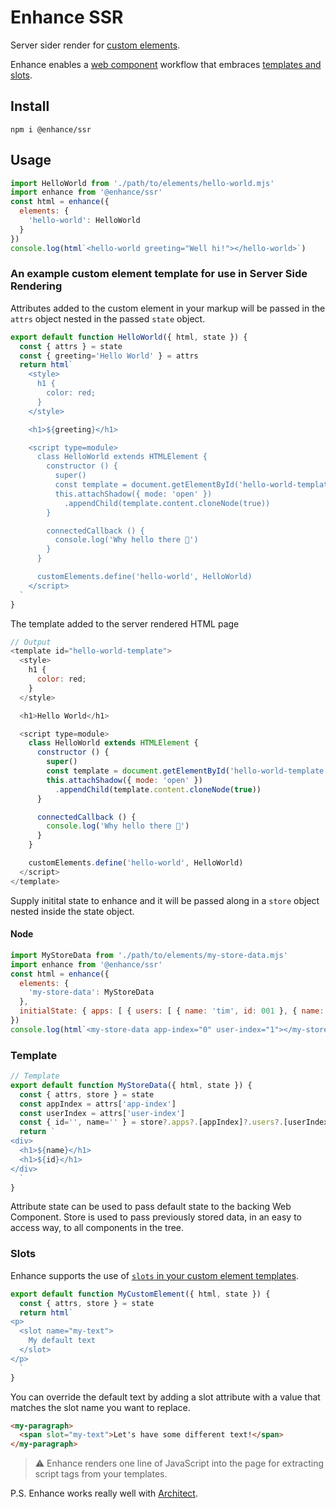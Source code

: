 # Enhance SSR

Server sider render for [custom elements](https://developer.mozilla.org/en-US/docs/Web/Web_Components/Using_custom_elements).

Enhance enables a [web component](https://developer.mozilla.org/en-US/docs/Web/Web_Components) workflow that embraces [templates and slots](https://developer.mozilla.org/en-US/docs/Web/Web_Components/Using_templates_and_slots).


## Install
`npm i @enhance/ssr`

## Usage
```javascript
import HelloWorld from './path/to/elements/hello-world.mjs'
import enhance from '@enhance/ssr'
const html = enhance({
  elements: {
    'hello-world': HelloWorld
  }
})
console.log(html`<hello-world greeting="Well hi!"></hello-world>`)
```
### An example custom element template for use in Server Side Rendering
Attributes added to the custom element in your markup will be passed in the `attrs` object nested in the passed `state` object.
```javascript
export default function HelloWorld({ html, state }) {
  const { attrs } = state
  const { greeting='Hello World' } = attrs
  return html`
    <style>
      h1 {
        color: red;
      }
    </style>

    <h1>${greeting}</h1>

    <script type=module>
      class HelloWorld extends HTMLElement {
        constructor () {
          super()
          const template = document.getElementById('hello-world-template')
          this.attachShadow({ mode: 'open' })
            .appendChild(template.content.cloneNode(true))
        }

        connectedCallback () {
          console.log('Why hello there 👋')
        }
      }

      customElements.define('hello-world', HelloWorld)
    </script>
  `
}
```

The template added to the server rendered HTML page
```javascript
// Output
<template id="hello-world-template">
  <style>
    h1 {
      color: red;
    }
  </style>

  <h1>Hello World</h1>

  <script type=module>
    class HelloWorld extends HTMLElement {
      constructor () {
        super()
        const template = document.getElementById('hello-world-template')
        this.attachShadow({ mode: 'open' })
          .appendChild(template.content.cloneNode(true))
      }

      connectedCallback () {
        console.log('Why hello there 👋')
      }
    }

    customElements.define('hello-world', HelloWorld)
  </script>
</template>
```

Supply initital state to enhance and it will be passed along in a `store` object nested inside the state object.
#### Node
```javascript
import MyStoreData from './path/to/elements/my-store-data.mjs'
import enhance from '@enhance/ssr'
const html = enhance({
  elements: {
    'my-store-data': MyStoreData
  },
  initialState: { apps: [ { users: [ { name: 'tim', id: 001 }, { name: 'kim', id: 002 } ] } ] }
})
console.log(html`<my-store-data app-index="0" user-index="1"></my-store-data>`)
```
### Template
```javascript
// Template
export default function MyStoreData({ html, state }) {
  const { attrs, store } = state
  const appIndex = attrs['app-index']
  const userIndex = attrs['user-index']
  const { id='', name='' } = store?.apps?.[appIndex]?.users?.[userIndex] || {}
  return `
<div>
  <h1>${name}</h1>
  <h1>${id}</h1>
</div>
  `
}
```
Attribute state can be used to pass default state to the backing Web Component. 
Store is used to pass previously stored data, in an easy to access way, to all components in the tree.

### Slots
Enhance supports the use of [`slots` in your custom element templates](https://developer.mozilla.org/en-US/docs/Web/Web_Components/Using_templates_and_slots).
```javascript
export default function MyCustomElement({ html, state }) {
  const { attrs, store } = state
  return html`
<p>
  <slot name="my-text">
    My default text
  </slot>
</p>
  `
}
```
You can override the default text by adding a slot attribute with a value that matches the slot name you want to replace.
```html
<my-paragraph>
  <span slot="my-text">Let's have some different text!</span>
</my-paragraph>
```

> ⚠️ Enhance renders one line of JavaScript into the page for extracting script tags from your templates.

P.S. Enhance works really well with [Architect](arc.codes).
